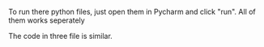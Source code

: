 To run there python files, just open them in Pycharm and click "run". All of them works seperately

The code in three file is similar.


	